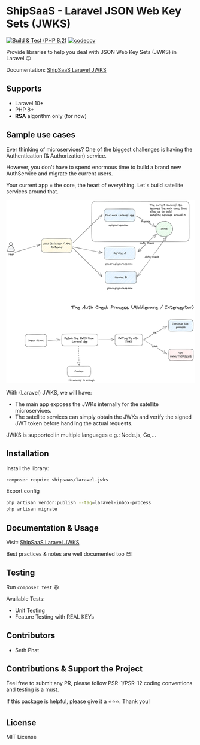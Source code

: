 # ShipSaaS - Laravel JSON Web Key Sets (JWKS)

[![Build & Test (PHP 8.2)](https://github.com/shipsaas/laravel-jwks/actions/workflows/build.yml/badge.svg)](https://github.com/shipsaas/laravel-jwks/actions/workflows/build.yml)
[![codecov](https://codecov.io/gh/shipsaas/laravel-jwks/graph/badge.svg?token=c0HREpn8kp)](https://codecov.io/gh/shipsaas/laravel-jwks)

Provide libraries to help you deal with JSON Web Key Sets (JWKS) in Laravel 😉

Documentation: [ShipSaaS Laravel JWKS](https://laravel-jwks.shipsaas.tech)

## Supports
- Laravel 10+
- PHP 8+
- **RSA** algorithm only (for now)

## Sample use cases

Ever thinking of microservices? One of the biggest challenges is having the Authentication (& Authorization) service.

However, you don't have to spend enormous time to build a brand new AuthService and migrate the current users.

Your current app = the core, the heart of everything. Let's build satellite services around that.

![laravel-jwks-diagram.png](.github/laravel-jwks-diagram.png)

With (Laravel) JWKS, we will have:

- The main app exposes the JWKs internally for the satellite microservices.
- The satellite services can simply obtain the JWKs and verify the signed JWT token before handling the actual requests.

JWKS is supported in multiple languages e.g.: Node.js, Go,...

## Installation

Install the library:

```bash
composer require shipsaas/laravel-jwks
```

Export config 

```bash
php artisan vendor:publish --tag=laravel-inbox-process
php artisan migrate
```

## Documentation & Usage

Visit: [ShipSaaS Laravel JWKS](https://laravel-jwks.shipsaas.tech)

Best practices & notes are well documented too 😎!

## Testing

Run `composer test` 😆

Available Tests:

- Unit Testing
- Feature Testing with REAL KEYs

## Contributors
- Seth Phat

## Contributions & Support the Project

Feel free to submit any PR, please follow PSR-1/PSR-12 coding conventions and testing is a must.

If this package is helpful, please give it a ⭐️⭐️⭐️. Thank you!

## License
MIT License
